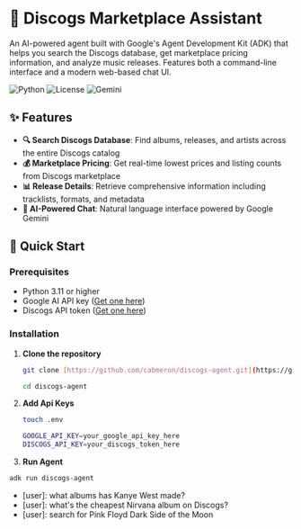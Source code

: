 # 🎵 Discogs Marketplace Assistant

An AI-powered agent built with Google's Agent Development Kit (ADK) that helps you search the Discogs database, get marketplace pricing information, and analyze music releases. Features both a command-line interface and a modern web-based chat UI.

![Python](https://img.shields.io/badge/python-3.11+-blue.svg)
![License](https://img.shields.io/badge/license-MIT-green.svg)
![Gemini](https://img.shields.io/badge/Gemini-1.5%20Flash-orange.svg)

## ✨ Features

- **🔍 Search Discogs Database**: Find albums, releases, and artists across the entire Discogs catalog
- **💰 Marketplace Pricing**: Get real-time lowest prices and listing counts from Discogs marketplace
- **📊 Release Details**: Retrieve comprehensive information including tracklists, formats, and metadata
- **🤖 AI-Powered Chat**: Natural language interface powered by Google Gemini

## 🚀 Quick Start

### Prerequisites

- Python 3.11 or higher
- Google AI API key ([Get one here](https://aistudio.google.com/apikey))
- Discogs API token ([Get one here](https://www.discogs.com/settings/developers))

### Installation

1. **Clone the repository**
   ```bash
   git clone [https://github.com/cabmeron/discogs-agent.git](https://github.com/cabmeron/discogs-agent.git)
   ```

   ```bash
   cd discogs-agent
   ```
   
2. **Add Api Keys**

   ```bash
   touch .env
   ```

   ```bash
   GOOGLE_API_KEY=your_google_api_key_here
   DISCOGS_API_KEY=your_discogs_token_here
   ```

3. **Run Agent**

  ```bash
  adk run discogs-agent
  ```

* [user]: what albums has Kanye West made?
* [user]: what's the cheapest Nirvana album on Discogs?
* [user]: search for Pink Floyd Dark Side of the Moon
